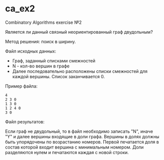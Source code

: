 # ca_ex2
Combinatory Algorithms exercise №2

Является ли данный связный неориентированный граф двудольным?

Метод решения: поиск в ширину.

Файл исходных данных:
- Граф, заданный списками смежностей
- N - кол-во вершин в графе
- Далее последовательно расположены списки смежностей для каждой вершины. Список заканчивается 0.

Пример файла:
```
4
2 3 0
1 3 0
1 2 4 0
3 0
```

Файл результатов:

Если граф не двудольный, то в файл необходимо записать "N", иначе "Y"
 и далее вершины входящие в доли графа. Вершины в долях должны быть упорядочены по возрастанию номеров.
 Первой печатается доля в состав которой входит вершина с минимальным номером.
 Доли разделяются нулем и печатаются каждая с новой строки.